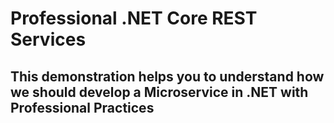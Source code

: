 # Professional .NET Core REST Services
## This demonstration helps you to understand how we should develop a Microservice in .NET with Professional Practices